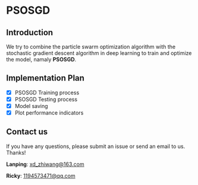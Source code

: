 # PSOSGD

## Introduction
We try to combine the particle swarm optimization algorithm with the stochastic gradient descent algorithm in deep learning to train and optimize the model, namaly **PSOSGD**.

## Implementation Plan
- [x] PSOSGD Training process
- [x] PSOSGD Testing process
- [x] Model saving
- [x] Plot performance indicators

## Contact us

If you have any questions, please submit an issue or send an email to us. Thanks!

**Lanping**: xd_zhiwang@163.com

**Ricky**: 1194573471@qq.com
